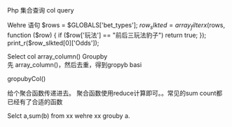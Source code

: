 Php 集合查询  col query




Wehre 语句
$rows = $GLOBALS['bet_types'];
$row_slkted = array_filterx($rows, function ($row) {
  if ($row['玩法'] == "前后三玩法豹子")
    return true;
});
print_r($row_slkted[0]['Odds']);

Select col  array_column()
Groupby  
先 array_column()，然后去重，得到gropyb basi

gropubyCol() 


给个聚合函数传递进去。
聚合函数使用reduce计算即可。。常见的sum count都已经有了合适的函数





Selct  a,sum(b) from xx  wehre xx grouby  a.






